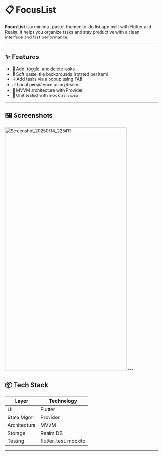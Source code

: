 # 📋 FocusList

**FocusList** is a minimal, pastel-themed to-do list app built with Flutter and Realm. It helps you organize tasks and stay productive with a clean interface and fast performance.

---

## ✨ Features

- 📝 Add, toggle, and delete tasks
- 🎨 Soft pastel tile backgrounds (rotated per item)
- ➕ Add tasks via a popup using FAB
- ✅ Local persistence using Realm
- 🧠 MVVM architecture with Provider
- 🧪 Unit tested with mock services

---

## 🖼️ Screenshots
<img width="400" height="800" alt="Screenshot_20250714_225411" src="https://github.com/user-attachments/assets/6f60cf21-067b-4800-8ec4-15165b587b04" />
---

## 📦 Tech Stack

| Layer         | Technology       |
|---------------|------------------|
| UI            | Flutter          |
| State Mgmt    | Provider          |
| Architecture  | MVVM              |
| Storage       | Realm DB          |
| Testing       | flutter_test, mockito |

---
